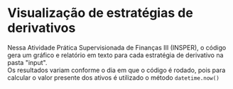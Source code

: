 # Visualização de estratégias de derivativos
Nessa Atividade Prática Supervisionada de Finanças III (INSPER), o código gera um gráfico e relatório em texto para cada estratégia de derivativo na pasta "input".  
Os resultados variam conforme o dia em que o código é rodado, pois para calcular o valor presente dos ativos é utilizado o método `datetime.now()`